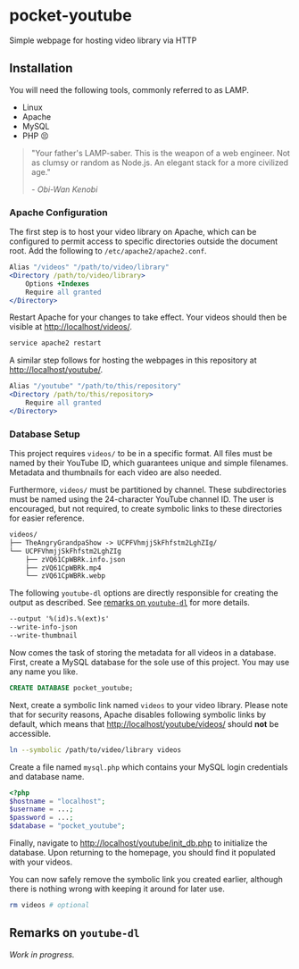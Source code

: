 # pocket-youtube

Simple webpage for hosting video library via HTTP

## Installation

You will need the following tools, commonly referred to as LAMP.

- Linux
- Apache
- MySQL
- PHP :persevere:

> "Your father's LAMP-saber. This is the weapon of a web engineer. Not as clumsy or random as Node.js. An elegant stack for a more civilized age."
>
> \- *Obi-Wan Kenobi*

### Apache Configuration

The first step is to host your video library on Apache, which can be configured to permit access to specific directories outside the document root. Add the following to `/etc/apache2/apache2.conf`.

```apache
Alias "/videos" "/path/to/video/library"
<Directory /path/to/video/library>
    Options +Indexes
    Require all granted
</Directory>
```

Restart Apache for your changes to take effect. Your videos should then be visible at [http://localhost/videos/](http://localhost/videos/).

```sh
service apache2 restart
```

A similar step follows for hosting the webpages in this repository at [http://localhost/youtube/](http://localhost/youtube/).

```apache
Alias "/youtube" "/path/to/this/repository"
<Directory /path/to/this/repository>
    Require all granted
</Directory>
```

### Database Setup

This project requires `videos/` to be in a specific format. All files must be named by their YouTube ID, which guarantees unique and simple filenames. Metadata and thumbnails for each video are also needed.

Furthermore, `videos/` must be partitioned by channel. These subdirectories must be named using the 24-character YouTube channel ID. The user is encouraged, but not required, to create symbolic links to these directories for easier reference.

```txt
videos/
├── TheAngryGrandpaShow -> UCPFVhmjjSkFhfstm2LghZIg/
└── UCPFVhmjjSkFhfstm2LghZIg
    ├── zVQ61CpWBRk.info.json
    ├── zVQ61CpWBRk.mp4
    └── zVQ61CpWBRk.webp
```

The following `youtube-dl` options are directly responsible for creating the output as described. See [remarks on `youtube-dl`](#remarks-on-youtube-dl) for more details.

```txt
--output '%(id)s.%(ext)s'
--write-info-json
--write-thumbnail
```

Now comes the task of storing the metadata for all videos in a database. First, create a MySQL database for the sole use of this project. You may use any name you like.

```sql
CREATE DATABASE pocket_youtube;
```

Next, create a symbolic link named `videos` to your video library. Please note that for security reasons, Apache disables following symbolic links by default, which means that [http://localhost/youtube/videos/](http://localhost/youtube/videos/) should **not** be accessible.

```sh
ln --symbolic /path/to/video/library videos
```

Create a file named `mysql.php` which contains your MySQL login credentials and database name.

```php
<?php
$hostname = "localhost";
$username = ...;
$password = ...;
$database = "pocket_youtube";
```

Finally, navigate to [http://localhost/youtube/init_db.php](http://localhost/youtube/init_db.php) to initialize the database. Upon returning to the homepage, you should find it populated with your videos.

You can now safely remove the symbolic link you created earlier, although there is nothing wrong with keeping it around for later use.

```sh
rm videos # optional
```

## Remarks on `youtube-dl`

*Work in progress.*
